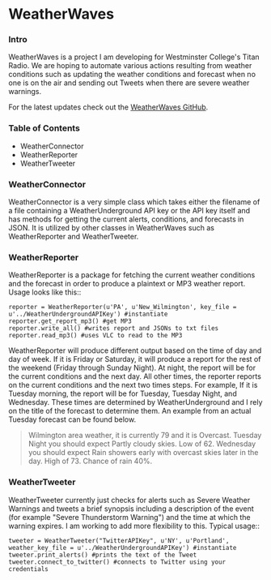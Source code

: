 # WeatherWaves

### Intro

WeatherWaves is a project I am developing for Westminster College's Titan Radio. We are hoping to automate various actions resulting from weather conditions such as updating the weather conditions and forecast when no one is on the air and sending out Tweets when there are severe weather warnings.

For the latest updates check out the [WeatherWaves GitHub](https://github.com/alexandermichels/WeatherWaves).


### Table of Contents
* WeatherConnector
* WeatherReporter
* WeatherTweeter

### WeatherConnector

WeatherConnector is a very simple class which takes either the filename of a file containing a WeatherUnderground API key or the API key itself and has methods for getting the current alerts, conditions, and forecasts in JSON. It is utilized by other classes in WeatherWaves such as WeatherReporter and WeatherTweeter.

### WeatherReporter

WeatherReporter is a package for fetching the current weather conditions and the forecast in order to produce a plaintext or MP3 weather report. Usage looks like this::

    reporter = WeatherReporter(u'PA', u'New_Wilmington', key_file = u'../WeatherUndergroundAPIKey') #instantiate
    reporter.get_report_mp3() #get MP3
    reporter.write_all() #writes report and JSONs to txt files
    reporter.read_mp3() #uses VLC to read to the MP3

WeatherReporter will produce different output based on the time of day and day of week. If it is Friday or Saturday, it will produce a report for the rest of the weekend (Friday through Sunday Night). At night, the report will be for the current conditions and the next day. All other times, the reporter reports on the current conditions and the next two times steps. For example, If it is Tuesday morning, the report will be for Tuesday, Tuesday Night, and Wednesday. These times are determined by WeatherUnderground and I rely on the title of the forecast to determine them. An example from an actual Tuesday forecast can be found below.

> Wilmington area weather, it is currently 79 and it is Overcast. Tuesday Night you should expect Partly cloudy skies. Low of 62. Wednesday you should expect Rain showers early with overcast skies later in the day. High of 73. Chance of rain 40%.

### WeatherTweeter

WeatherTweeter currently just checks for alerts such as Severe Weather Warnings and tweets a brief synopsis including a description of the event (for example "Severe Thunderstorm Warning") and the time at which the warning expires. I am working to add more flexibility to this. Typical usage::

    tweeter = WeatherTweeter("TwitterAPIKey", u'NY', u'Portland', weather_key_file = u'../WeatherUndergroundAPIKey') #instantiate
    tweeter.print_alerts() #prints the text of the Tweet
    tweeter.connect_to_twitter() #connects to Twitter using your credentials

